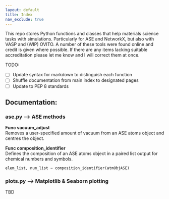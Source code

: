 ```yaml
---
layout: default
title: Index
nav_exclude: true
---
```


This repo stores Python functions and classes that help materials science tasks with simulations.  Particularly for ASE and NetworkX, but also with VASP and (WIP) OVITO.  A number of these tools were found online and credit is given where possible.  If there are any items lacking suitable accreditation please let me know and I will correct them at once.

TODO:
* [ ] Update syntax for markdown to distinguish each function
* [ ] Shuffle documentation from main index to designated pages
* [ ] Update to PEP 8 standards
      
## Documentation:

### ase.py    -->    ASE methods

**Func vacuum_adjust** <br> Removes a user-specified amount of vacuum from an ASE atoms object and centres the object.

**Func composition_identifier** <br> Defines the composition of an ASE atoms object in a paired list output for chemical numbers and symbols.
```python
elem_list, num_list = composition_identifier(atmObjASE)
```

### plots.py    -->    Matplotlib & Seaborn plotting
TBD
